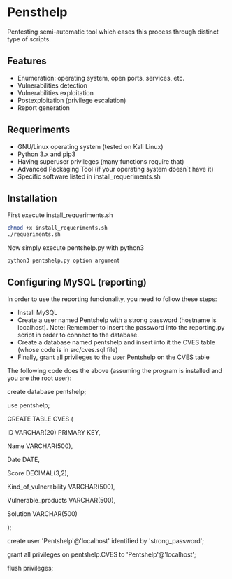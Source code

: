 # Pensthelp
    
Pentesting semi-automatic tool which eases this process through distinct type of scripts.


## Features

- Enumeration: operating system, open ports, services, etc.
- Vulnerabilities detection
- Vulnerabilities exploitation
- Postexploitation (privilege escalation)
- Report generation


## Requeriments

- GNU/Linux operating system (tested on Kali Linux)
- Python 3.x and pip3
- Having superuser privileges (many functions require that)
- Advanced Packaging Tool (if your operating system doesn´t have it)
- Specific software listed in install_requeriments.sh


## Installation

First execute install_requeriments.sh

```sh
chmod +x install_requeriments.sh
./requeriments.sh
```

Now simply execute pentshelp.py with python3

```
python3 pentshelp.py option argument
```

## Configuring MySQL (reporting)

In order to use the reporting funcionality, you need to follow these steps:

- Install MySQL
- Create a user named Pentshelp with a strong password (hostname is localhost).
Note:  Remember to insert the password into the reporting.py script in order to connect to the database.
- Create a database named pentshelp and insert into it the CVES table (whose code is in src/cves.sql file)
- Finally, grant all privileges to the user Pentshelp on the CVES table


The following code does the above (assuming the program is installed and you are the root user):

create database pentshelp;

use pentshelp;

CREATE TABLE CVES (

ID VARCHAR(20) PRIMARY KEY,

Name VARCHAR(500),

Date DATE,

Score DECIMAL(3,2),

Kind_of_vulnerability VARCHAR(500),

Vulnerable_products VARCHAR(500),

Solution VARCHAR(500)

);

create user 'Pentshelp'@'localhost' identified by 'strong_password';

grant all privileges on pentshelp.CVES to 'Pentshelp'@'localhost';

flush privileges;
